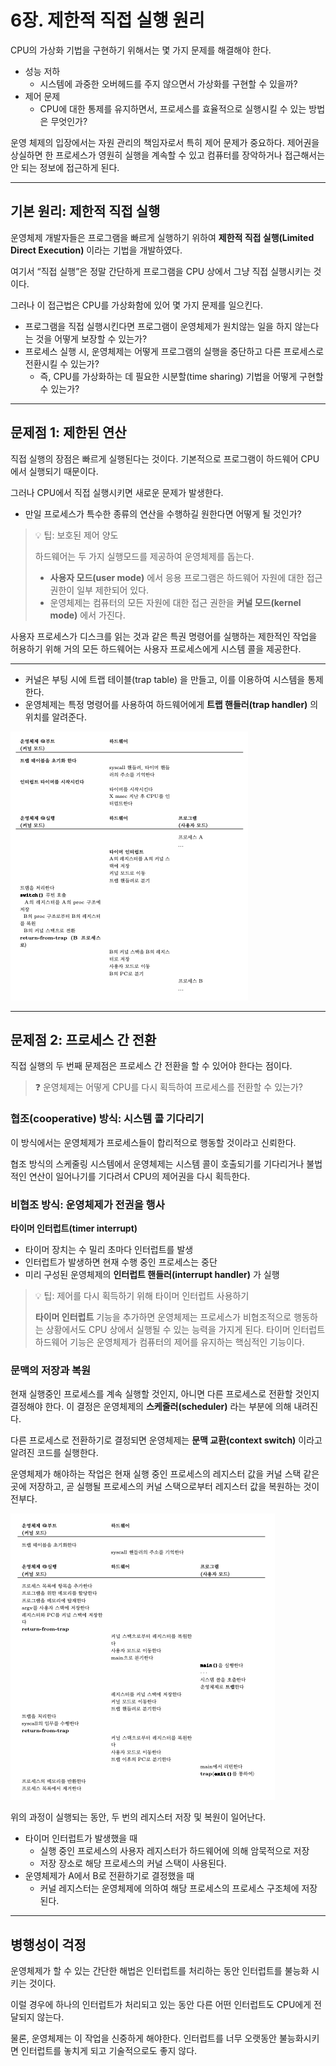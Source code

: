 # 6장. 제한적 직접 실행 원리

CPU의 가상화 기법을 구현하기 위해서는 몇 가지 문제를 해결해야 한다.

- 성능 저하
    - 시스템에 과중한 오버헤드를 주지 않으면서 가상화를 구현할 수 있을까?
- 제어 문제
    - CPU에 대한 통제를 유지하면서, 프로세스를 효율적으로 실행시킬 수 있는 방법은 무엇인가?

운영 체제의 입장에서는 자원 관리의 책임자로서 특히 제어 문제가 중요하다. 제어권을 상실하면 한 프로세스가 영원히 실행을 계속할 수 있고 컴퓨터를 장악하거나 접근해서는 안 되는 정보에 접근하게 된다.

---

## 기본 원리: 제한적 직접 실행

운영체제 개발자들은 프로그램을 빠르게 실행하기 위하여 **제한적 직접 실행(Limited Direct Execution)** 이라는 기법을 개발하였다.

여기서 “직접 실행”은 정말 간단하게 프로그램을 CPU 상에서 그냥 직접 실행시키는 것이다.

그러나 이 접근법은 CPU를 가상화함에 있어 몇 가지 문제를 일으킨다.

- 프로그램을 직접 실행시킨다면 프로그램이 운영체제가 원치않는 일을 하지 않는다는 것을 어떻게 보장할 수 있는가?
- 프로세스 실행 시, 운영체제는 어떻게 프로그램의 실행을 중단하고 다른 프로세스로 전환시킬 수 있는가?
    - 즉, CPU를 가상화하는 데 필요한 시분할(time sharing) 기법을 어떻게 구현할 수 있는가?

---

## 문제점 1: 제한된 연산

직접 실행의 장점은 빠르게 실행된다는 것이다. 기본적으로 프로그램이 하드웨어 CPU에서 실행되기 때문이다.

그러나 CPU에서 직접 실행시키면 새로운 문제가 발생한다.

- 만일 프로세스가 특수한 종류의 연산을 수행하길 원한다면 어떻게 될 것인가?

> 💡 팁: 보호된 제어 양도
>
> 하드웨어는 두 가지 실행모드를 제공하여 운영체제를 돕는다.
> - **사용자 모드(user mode)** 에서 응용 프로그램은 하드웨어 자원에 대한 접근 권한이 일부 제한되어 있다.
> - 운영체제는 컴퓨터의 모든 자원에 대한 접근 권한을 **커널 모드(kernel mode)** 에서 가진다.

사용자 프로세스가 디스크를 읽는 것과 같은 특권 명령어를 실행하는 제한적인 작업을 허용하기 위해 거의 모든 하드웨어는 사용자 프로세스에게 시스템 콜을 제공한다.

---

- 커널은 부팅 시에 트랩 테이블(trap table) 을 만들고, 이를 이용하여 시스템을 통제한다.
- 운영체제는 특정 명령어를 사용하여 하드웨어에게 **트랩 핸들러(trap handler)** 의 위치를 알려준다.

![6.2 - 제한적 직접 실행 프로토콜](assets/figure_6_2.png)

---

## 문제점 2: 프로세스 간 전환

직접 실행의 두 번째 문제점은 프로세스 간 전환을 할 수 있어야 한다는 점이다.

>❓ 운영체제는 어떻게 CPU를 다시 획득하여 프로세스를 전환할 수 있는가?

### 협조(cooperative) 방식: 시스템 콜 기다리기

이 방식에서는 운영체제가 프로세스들이 합리적으로 행동할 것이라고 신뢰한다.

협조 방식의 스케줄링 시스템에서 운영체제는 시스템 콜이 호출되기를 기다리거나 불법적인 연산이 일어나기를 기다려서 CPU의 제어권을 다시 획득한다.

### 비협조 방식: 운영체제가 전권을 행사

**타이머 인터럽트(timer interrupt)**

- 타이머 장치는 수 밀리 초마다 인터럽트를 발생
- 인터럽트가 발생하면 현재 수행 중인 프로세스는 중단
- 미리 구성된 운영체제의 **인터럽트 핸들러(interrupt handler)** 가 실행

>💡 팁: 제어를 다시 획득하기 위해 타이머 인터럽트 사용하기
>
>**타이머 인터럽트** 기능을 추가하면 운영체제는 프로세스가 비협조적으로 행동하는 상황에서도 CPU 상에서 실행될 수 있는 능력을 가지게 된다. 타이머 인터럽트 하드웨어 기능은 운영체제가 컴퓨터의 제어를 유지하는
>핵심적인 기능이다.

### 문맥의 저장과 복원

현재 실행중인 프로세스를 계속 실행할 것인지, 아니면 다른 프로세스로 전환할 것인지 결정해야 한다. 이 결정은 운영체제의 **스케줄러(scheduler)** 라는 부분에 의해 내려진다.

다른 프로세스로 전환하기로 결정되면 운영체제는 **문맥 교환(context switch)** 이라고 알려진 코드를 실행한다.

운영체제가 해야하는 작업은 현재 실행 중인 프로세스의 레지스터 값을 커널 스택 같은 곳에 저장하고, 곧 실행될 프로세스의 커널 스택으로부터 레지스터 값을 복원하는 것이 전부다.

![6.3 제한적 직접 실행 프로토콜 (타이머 인터럽트)](assets/figure_6_3.png)

위의 과정이 실행되는 동안, 두 번의 레지스터 저장 및 복원이 일어난다.

- 타이머 인터럽트가 발생했을 때
  - 실행 중인 프로세스의 사용자 레지스터가 하드웨어에 의해 암묵적으로 저장
  - 저장 장소로 해당 프로세스의 커널 스택이 사용된다.
- 운영체제가 A에서 B로 전환하기로 결정했을 때
  - 커널 레지스터는 운영체제에 의하여 해당 프로세스의 프로세스 구조체에 저장된다.

---

## 병행성이 걱정

운영체제가 할 수 있는 간단한 해법은 인터럽트를 처리하는 동안 인터럽트를 불능화 시키는 것이다.

이럴 경우에 하나의 인터럽트가 처리되고 있는 동안 다른 어떤 인터럽트도 CPU에게 전달되지 않는다.

물론, 운영체제는 이 작업을 신중하게 해야한다. 인터럽트를 너무 오랫동안 불능화시키면 인터럽트를 놓치게 되고 기술적으로도 좋지 않다.